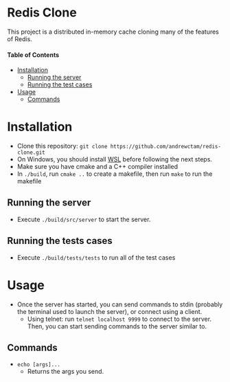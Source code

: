 # Redis Clone

This project is a distributed in-memory cache cloning many of the features of Redis.

#### Table of Contents
- [Installation](#installation)
    - [Running the server](#running-the-server)
    - [Running the test cases](#running-the-test-cases)
- [Usage](#usage)
    - [Commands](#commands)

# Installation
- Clone this repository: `git clone https://github.com/andrewctam/redis-clone.git`
- On Windows, you should install [WSL](https://learn.microsoft.com/en-us/windows/wsl/install) before following the next steps.
- Make sure you have cmake and a C++ compiler installed
- In `./build`, run `cmake ..` to create a makefile, then run `make` to run the makefile

## Running the server
- Execute `./build/src/server` to start the server.

## Running the tests cases
- Execute `./build/tests/tests` to run all of the test cases


# Usage
- Once the server has started, you can send commands to stdin (probably the terminal used to launch the server), or connect using a client.
    - Using telnet: run `telnet localhost 9999` to connect to the server. Then, you can start sending commands to the server similar to.
    

## Commands
- `echo [args]...` 
    - Returns the args you send.
